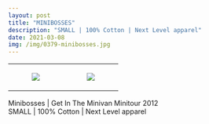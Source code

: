 ```yaml
---
layout: post
title: "MINIBOSSES"
description: "SMALL | 100% Cotton | Next Level apparel"
date: 2021-03-08
img: /img/0379-minibosses.jpg
---
```




<table style="width:100%;"><tr><td style="vertical-align:top;">
      <figure class="tmblr-full" data-orig-height="2048" data-orig-width="1365" data-orig-src="https://concertshirts.netlify.app/shirts/0379/0379-01.jpg"><img src="https://64.media.tumblr.com/be8707733de6f27c32dc1be18a99fef4/2e9505cd49c522d3-e5/s540x810/335a3c8015d8a74293cb9109c6be0e1022903ba8.jpg" data-orig-height="2048" data-orig-width="1365" data-orig-src="https://concertshirts.netlify.app/shirts/0379/0379-01.jpg"/></figure></td>
    <td style="vertical-align:top;">
      <figure class="tmblr-full" data-orig-height="2048" data-orig-width="1365" data-orig-src="https://concertshirts.netlify.app/shirts/0379/0379-02.jpg"><img src="https://64.media.tumblr.com/2fe2f91468dbb2393709e2bf69f7f0ec/2e9505cd49c522d3-bb/s540x810/97e89bdea56b89544b69615103289959c94a976a.jpg" data-orig-height="2048" data-orig-width="1365" data-orig-src="https://concertshirts.netlify.app/shirts/0379/0379-02.jpg"/></figure></td>
  </tr></table><p>
  Minibosses | Get In The Minivan Minitour 2012<br/>SMALL | 100% Cotton | Next Level apparel
</p>
